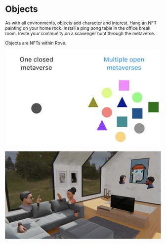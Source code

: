 # Objects

As with all environments, objects add character and interest. Hang an NFT painting on your home rock. Install a ping pong table in the office break room. Invite your community on a scavenger hunt through the metaverse.

Objects are NFTs within Rove.

![Wanna play beer pong?](<../.gitbook/assets/image (3) (1).png>)

![What do you think of this artist?](<../.gitbook/assets/image (4) (1).png>)
